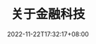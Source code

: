 ---
title: "关于金融科技"
date: 2022-11-22T17:32:17+08:00
featured_image: '/images/post-0015.jpg'
summary: '说说我了解的金融科技'
draft: true
---